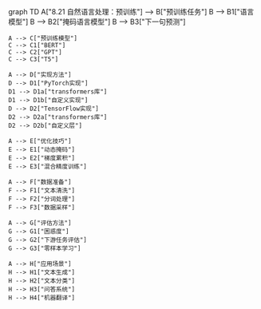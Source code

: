 graph TD
    A["8.21 自然语言处理：预训练"] --> B["预训练任务"]
    B --> B1["语言模型"]
    B --> B2["掩码语言模型"]
    B --> B3["下一句预测"]
    
    A --> C["预训练模型"]
    C --> C1["BERT"]
    C --> C2["GPT"]
    C --> C3["T5"]
    
    A --> D["实现方法"]
    D --> D1["PyTorch实现"]
    D1 --> D1a["transformers库"]
    D1 --> D1b["自定义实现"]
    D --> D2["TensorFlow实现"]
    D2 --> D2a["transformers库"]
    D2 --> D2b["自定义层"]
    
    A --> E["优化技巧"]
    E --> E1["动态掩码"]
    E --> E2["梯度累积"]
    E --> E3["混合精度训练"]
    
    A --> F["数据准备"]
    F --> F1["文本清洗"]
    F --> F2["分词处理"]
    F --> F3["数据采样"]
    
    A --> G["评估方法"]
    G --> G1["困惑度"]
    G --> G2["下游任务评估"]
    G --> G3["零样本学习"]
    
    A --> H["应用场景"]
    H --> H1["文本生成"]
    H --> H2["文本分类"]
    H --> H3["问答系统"]
    H --> H4["机器翻译"] 